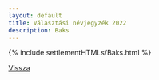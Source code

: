```yaml
---
layout: default
title: Választási névjegyzék 2022
description: Baks
---
```


{% include settlementHTMLs/Baks.html %}

[Vissza](../)